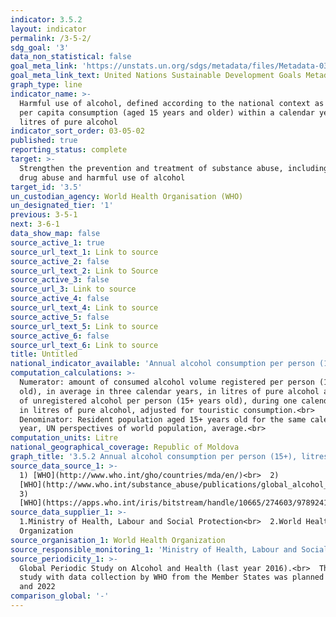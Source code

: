 ```yaml
---
indicator: 3.5.2
layout: indicator
permalink: /3-5-2/
sdg_goal: '3'
data_non_statistical: false
goal_meta_link: 'https://unstats.un.org/sdgs/metadata/files/Metadata-03-05-02.pdf'
goal_meta_link_text: United Nations Sustainable Development Goals Metadata (PDF 214 KB)
graph_type: line
indicator_name: >-
  Harmful use of alcohol, defined according to the national context as alcohol
  per capita consumption (aged 15 years and older) within a calendar year in
  litres of pure alcohol
indicator_sort_order: 03-05-02
published: true
reporting_status: complete
target: >-
  Strengthen the prevention and treatment of substance abuse, including narcotic
  drug abuse and harmful use of alcohol
target_id: '3.5'
un_custodian_agency: World Health Organisation (WHO)
un_designated_tier: '1'
previous: 3-5-1
next: 3-6-1
data_show_map: false
source_active_1: true
source_url_text_1: Link to source
source_active_2: false
source_url_text_2: Link to Source
source_active_3: false
source_url_3: Link to source
source_active_4: false
source_url_text_4: Link to source
source_active_5: false
source_url_text_5: Link to source
source_active_6: false
source_url_text_6: Link to source
title: Untitled
national_indicator_available: 'Annual alcohol consumption per person (15+), litres'
computation_calculations: >-
  Numerator: amount of consumed alcohol volume registered per person (15+ years
  old), in average in three calendar years, in litres of pure alcohol and volume
  of unregistered alcohol per person (15+ years old), during one calendar year,
  in litres of pure alcohol, adjusted for touristic consumption.<br> 
  Denominator: Resident population aged 15+ years old for the same calendar
  year, UN perspectives of world population, average.<br>
computation_units: Litre
national_geographical_coverage: Republic of Moldova
graph_title: '3.5.2 Annual alcohol consumption per person (15+), litres'
source_data_source_1: >-
  1) [WHO](http://www.who.int/gho/countries/mda/en/)<br>  2)
  [WHO](http://www.who.int/substance_abuse/publications/global_alcohol_report/profiles/mda.pdf?ua=1)<br> 
  3)
  [WHO](https://apps.who.int/iris/bitstream/handle/10665/274603/9789241565639-eng.pdf?ua=1)
source_data_supplier_1: >-
  1.Ministry of Health, Labour and Social Protection<br>  2.World Health
  Organization
source_organisation_1: World Health Organization
source_responsible_monitoring_1: 'Ministry of Health, Labour and Social Protection'
source_periodicity_1: >-
  Global Periodic Study on Alcohol and Health (last year 2016).<br>  The next
  study with data collection by WHO from the Member States was planned for 2019
  and 2022
comparison_global: '-'
---
```

